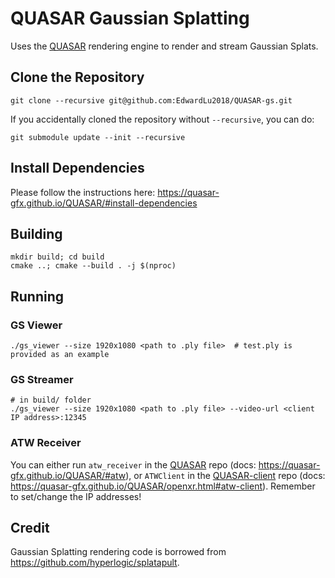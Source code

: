 # QUASAR Gaussian Splatting

Uses the [QUASAR](https://github.com/quasar-gfx/QUASAR) rendering engine to render and stream Gaussian Splats.

## Clone the Repository
```
git clone --recursive git@github.com:EdwardLu2018/QUASAR-gs.git 
```

If you accidentally cloned the repository without `--recursive`, you can do:
```
git submodule update --init --recursive
```

## Install Dependencies
Please follow the instructions here: https://quasar-gfx.github.io/QUASAR/#install-dependencies

## Building

```
mkdir build; cd build
cmake ..; cmake --build . -j $(nproc)
```

## Running

### GS Viewer
```# in build/ folder
./gs_viewer --size 1920x1080 <path to .ply file>  # test.ply is provided as an example
```

### GS Streamer
```
# in build/ folder
./gs_viewer --size 1920x1080 <path to .ply file> --video-url <client IP address>:12345
```

### ATW Receiver
You can either run `atw_receiver` in the [QUASAR](https://github.com/quasar-gfx/QUASAR) repo (docs: https://quasar-gfx.github.io/QUASAR/#atw),
or `ATWClient` in the [QUASAR-client](https://github.com/quasar-gfx/QUASAR-client) repo (docs: https://quasar-gfx.github.io/QUASAR/openxr.html#atw-client).
Remember to set/change the IP addresses!

## Credit

Gaussian Splatting rendering code is borrowed from https://github.com/hyperlogic/splatapult.
